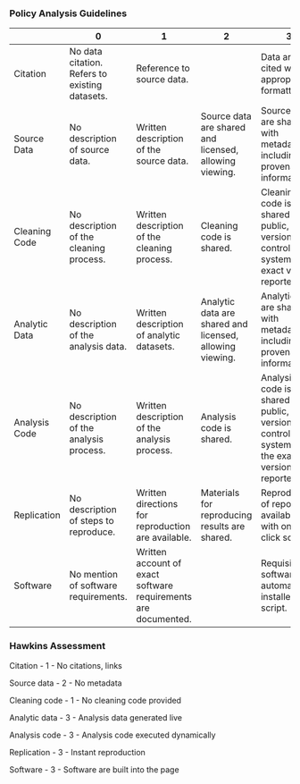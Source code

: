 ### Policy Analysis Guidelines

|               | 0                                              | 1                                                            | 2                                                        | 3                                                            |
| ------------- | ---------------------------------------------- | ------------------------------------------------------------ | -------------------------------------------------------- | ------------------------------------------------------------ |
| Citation      | No data citation. Refers to existing datasets. | Reference to source data.                                    |                                                          | Data are cited with appropriate formatting.                  |
| Source Data   | No description of source data.                 | Written description of the source data.                      | Source data are shared and licensed, allowing viewing.   | Source data are shared with metadata, including provenance information. |
| Cleaning Code | No description of the cleaning process.        | Written description of the cleaning process.                 | Cleaning code is shared.                                 | Cleaning code is shared in a public, version control system with exact version reported. |
| Analytic Data | No description of the analysis data.           | Written description of analytic datasets.                    | Analytic data are shared and licensed, allowing viewing. | Analytic data are shared with metadata, including provenance information. |
| Analysis Code | No description of the analysis process.        | Written description of the analysis process.                 | Analysis code is shared.                                 | Analysis code is shared in a public, version control system with the exact version reported. |
| Replication   | No description of steps to reproduce.          | Written directions for reproduction are available.           | Materials for reproducing results are shared.            | Reproduction of report is available with one-click script.   |
| Software      | No mention of software requirements.           | Written account of exact software requirements are documented. |                                                          | Requisite software are automatically installed with script.  |



### Hawkins Assessment

Citation - 1 - No citations, links

Source data - 2 - No metadata

Cleaning code - 1 - No cleaning code provided

Analytic data - 3 - Analysis data generated live

Analysis code - 3 - Analysis code executed dynamically

Replication - 3 - Instant reproduction

Software - 3 - Software are built into the page

